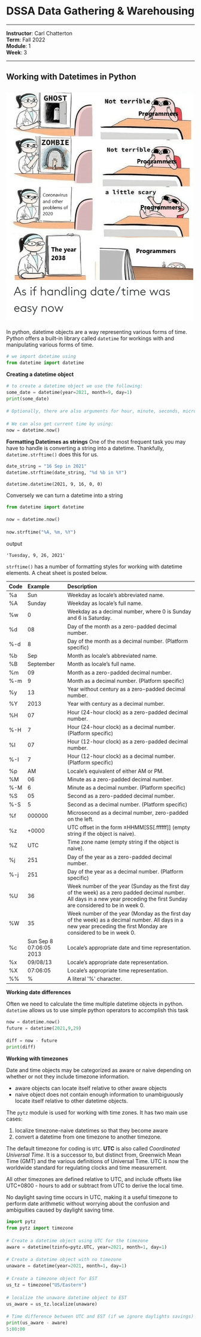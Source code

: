 # DSSA Data Gathering & Warehousing
---

**Instructor**: Carl Chatterton <br>
**Term**: Fall 2022 <br>
**Module**: 1 <br>
**Week**: 3

---
## Working with Datetimes in Python

![img](/assets/img/2038.png)
---

In python, datetime objects are a way representing various forms of time. Python offers a built-in library called `datetime` for workings with and manipulating various forms of time.

```python
# we import datetime using 
from datetime import datetime
```

__Creating a datetime object__
```python
# to create a datetime object we use the following:
some_date = datetime(year=2021, month=9, day=1)
print(some_date)

# Optionally, there are also arguments for hour, minute, seconds, microseconds and timezone info

# We can also get current time by using:
now = datetime.now()
```

__Formatting Datetimes as strings__
One of the most frequent task you may have to handle is converting a string into a datetime. Thankfully, `datetime.strftime()` does this for us.

```python
date_string = "16 Sep in 2021"
datetime.strftime(date_string, "%d %b in %Y")
```
```
datetime.datetime(2021, 9, 16, 0, 0)
```

Conversely we can turn a datetime into a string
```python
from datetime import datetime

now = datetime.now()

now.strftime("%A, %m, %Y")
```
output
```
'Tuesday, 9, 26, 2021'
```

`strftime()` has a number of formatting styles for working with datetime elements. A cheat sheet is posted below. 

|Code|Example|Description|
|:----|:----|:----|
|%a|Sun|Weekday as locale’s abbreviated name.|
|%A|Sunday|Weekday as locale’s full name.|
|%w|0|Weekday as a decimal number, where 0 is Sunday and 6 is Saturday.|
|%d|08|Day of the month as a zero-padded decimal number.|
|%-d|8|Day of the month as a decimal number. (Platform specific)|
|%b|Sep|Month as locale’s abbreviated name.|
|%B|September|Month as locale’s full name.|
|%m|09|Month as a zero-padded decimal number.|
|%-m|9|Month as a decimal number. (Platform specific)|
|%y|13|Year without century as a zero-padded decimal number.|
|%Y|2013|Year with century as a decimal number.|
|%H|07|Hour (24-hour clock) as a zero-padded decimal number.|
|%-H|7|Hour (24-hour clock) as a decimal number. (Platform specific)|
|%I|07|Hour (12-hour clock) as a zero-padded decimal number.|
|%-I|7|Hour (12-hour clock) as a decimal number. (Platform specific)|
|%p|AM|Locale’s equivalent of either AM or PM.|
|%M|06|Minute as a zero-padded decimal number.|
|%-M|6|Minute as a decimal number. (Platform specific)|
|%S|05|Second as a zero-padded decimal number.|
|%-S|5|Second as a decimal number. (Platform specific)|
|%f|000000|Microsecond as a decimal number, zero-padded on the left.|
|%z|+0000|UTC offset in the form ±HHMM[SS[.ffffff]] (empty string if the object is naive).|
|%Z|UTC|Time zone name (empty string if the object is naive).|
|%j|251|Day of the year as a zero-padded decimal number.|
|%-j|251|Day of the year as a decimal number. (Platform specific)|
|%U|36|Week number of the year (Sunday as the first day of the week) as a zero padded decimal number. All days in a new year preceding the first Sunday are considered to be in week 0.|
|%W|35|Week number of the year (Monday as the first day of the week) as a decimal number. All days in a new year preceding the first Monday are considered to be in week 0.|
|%c|Sun Sep 8 07:06:05 2013|Locale’s appropriate date and time representation.|
|%x|09/08/13|Locale’s appropriate date representation.|
|%X|07:06:05|Locale’s appropriate time representation.|
|%%|%|A literal '%' character.|


__Working date differences__

Often we need to calculate the time multiple datetime objects in python. `datetime` allows us to use simple python operators to accomplish this task

```python
now = datetime.now()
future = datetime(2021,9,29)

diff = now - future
print(diff)
```

__Working with timezones__

Date and time objects may be categorized as aware or naive depending on whether or not they include timezone information.
* aware objects can locate itself relative to other aware objects
* naive object does not contain enough information to unambiguously locate itself relative to other datetime objects. 

The `pytz` module is used for working with time zones. It has two main use cases: 
1. localize timezone-naive datetimes so that they become aware
1. convert a datetime from one timezone to another timezone.

The default timezone for coding is `UTC`. __UTC__ is also called _Coordinated Universal Time_. It is a successor to, but distinct from, Greenwich Mean Time (GMT) and the various definitions of Universal Time. UTC is now the worldwide standard for regulating clocks and time measurement.

All other timezones are defined relative to UTC, and include offsets like UTC+0800 - hours to add or subtract from UTC to derive the local time. 

No daylight saving time occurs in UTC, making it a useful timezone to perform date arithmetic without worrying about the confusion and ambiguities caused by daylight saving time.

```python
import pytz
from pytz import timezone

# Create a datetime object using UTC for the timezone
aware = datetime(tzinfo=pytz.UTC, year=2021, month=1, day=1)

# Create a datetime object with no timezone
unaware = datetime(year=2021, month=1, day=1)

# Create a timezone object for EST
us_tz = timezone("US/Eastern")

# localize the unaware datetime object to EST 
us_aware = us_tz.localize(unaware)

# Time difference between UTC and EST (if we ignore daylights savings)
print(us_aware - aware)
5:00:00

```
